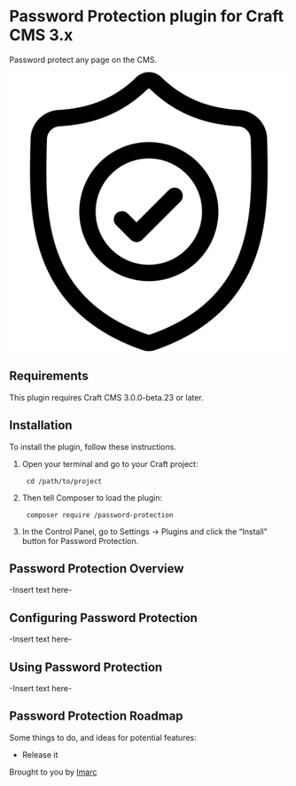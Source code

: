 # Password Protection plugin for Craft CMS 3.x

Password protect any page on the CMS.

![Screenshot](resources/img/icon-mask.svg)

## Requirements

This plugin requires Craft CMS 3.0.0-beta.23 or later.

## Installation

To install the plugin, follow these instructions.

1. Open your terminal and go to your Craft project:

        cd /path/to/project

2. Then tell Composer to load the plugin:

        composer require /password-protection

3. In the Control Panel, go to Settings → Plugins and click the “Install” button for Password Protection.

## Password Protection Overview

-Insert text here-

## Configuring Password Protection

-Insert text here-

## Using Password Protection

-Insert text here-

## Password Protection Roadmap

Some things to do, and ideas for potential features:

* Release it

Brought to you by [Imarc](imarc.com)
